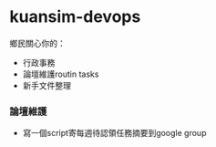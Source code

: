 kuansim-devops
==============

鄉民關心你的：
- 行政事務
- 論壇維護routin tasks
- 新手文件整理

### 論壇維護
- 寫一個script寄每週待認領任務摘要到google group
